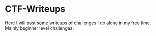 # CTF-Writeups
Here I will post some writeups of challenges I do alone in my free time. Mainly beginner level challenges.
